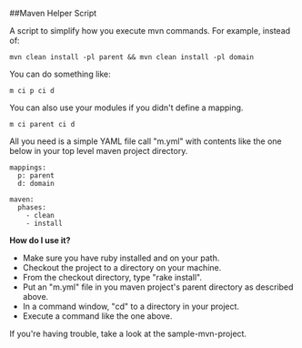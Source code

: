 ##Maven Helper Script

A script to simplify how you execute mvn commands. For example, instead of:

    mvn clean install -pl parent && mvn clean install -pl domain

You can do something like:

    m ci p ci d

You can also use your modules if you didn't define a mapping.

    m ci parent ci d

All you need is a simple YAML file call "m.yml" with contents like the one below in your top level maven project directory.

    mappings:
      p: parent
      d: domain

    maven:
      phases:
        - clean
        - install

**How do I use it?**
 - Make sure you have ruby installed and on your path.
 - Checkout the project to a directory on your machine.
 - From the checkout directory, type "rake install".
 - Put an "m.yml" file in you maven project's parent directory as described above.
 - In a command window, "cd" to a directory in your project.
 - Execute a command like the one above.

If you're having trouble, take a look at the sample-mvn-project.
